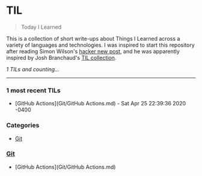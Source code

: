 # TIL
> Today I Learned

This is a collection of short write-ups about Things I Learned across a 
variety of languages and technologies. I was inspired to start this
repository after reading Simon Wilson's [hacker new post][1], and he was
apparently inspired by Josh Branchaud's [TIL collection][2].


_1 TILs and counting..._

---

### 1 most recent TILs

- [GitHub Actions](Git/GitHub Actions.md) - Sat Apr 25 22:39:36 2020 -0400

### Categories

- [Git](#Git)

### [Git](#Git)
- [GitHub Actions](Git/GitHub Actions.md)

[1]: https://simonwillison.net/2020/Apr/20/self-rewriting-readme/
[2]: https://github.com/jbranchaud/til

